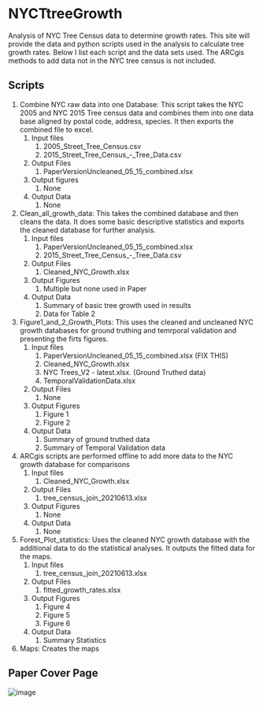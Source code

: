 # NYCTtreeGrowth
Analysis of NYC Tree Census data to determine growth rates.   This site will provide the data and python scripts used in the analysis to calculate tree growth rates. Below I list each script and the data sets used.  The ARCgis methods to add data not in the NYC tree census is not included.   

## Scripts
1. Combine NYC raw data into one Database:  This script takes the NYC 2005 and NYC 2015 Tree census data and combines them into one data base aligned by postal code, address, species.  It then exports the combined file to excel.
    1. Input files
        1. 2005_Street_Tree_Census.csv
        2. 2015_Street_Tree_Census_-_Tree_Data.csv   
    1. Output Files
        1. PaperVersionUncleaned_05_15_combined.xlsx
    1. Output figures
        1. None
    1. Output Data
        1. None                   
1. Clean_all_growth_data: This takes the combined database and then cleans the data. It does some basic descriptive statistics and exports the cleaned database for further analysis.
    1. Input files
        1. PaperVersionUncleaned_05_15_combined.xlsx
        1. 2015_Street_Tree_Census_-_Tree_Data.csv   
    1. Output Files
        1. Cleaned_NYC_Growth.xlsx
    1. Output Figures
        1. Multiple but none used in Paper
    1. Output Data
        1. Summary of basic tree growth used in results
        1. Data for Table 2                  
1. Figure1_and_2_Growth_Plots:  This uses the cleaned and uncleaned NYC growth databases for ground truthing and temrporal validation and presenting the firts figures.
    1. Input files
        1. PaperVersionUncleaned_05_15_combined.xlsx (FIX THIS)
        1. Cleaned_NYC_Growth.xlsx
        1. NYC Trees_V2 - latest.xlsx. (Ground Truthed data)
        1. TemporalValidationData.xlsx
    1. Output Files
        1. None
    1. Output Figures
        1. Figure 1
        2. Figure 2
    1. Output Data
        1. Summary of ground truthed data
        1. Summary of Temporal Validation data  
7. ARCgis scripts are performed offline to add more data to the NYC growth database for comparisons
    1. Input files
        1. Cleaned_NYC_Growth.xlsx
    1. Output Files
        1. tree_census_join_20210613.xlsx
    1. Output Figures
        1. None
    1. Output Data
        1. None
9. Forest_Plot_statistics: Uses the cleaned NYC growth database with the additional data to do the statistical analyses. It outputs the fitted data for the maps.
    1. Input files
        1. tree_census_join_20210613.xlsx
    1. Output Files
        1. fitted_growth_rates.xlsx
    1. Output Figures
        1. Figure 4
        2. Figure 5
        3. Figure 6
    1. Output Data
        1. Summary Statistics
11. Maps: Creates the maps


## Paper Cover Page 


![image](https://github.com/bmaillou/NYCTtreeGrowth/assets/8991003/696bf23b-021a-4805-acf7-a9556b115bbd)


